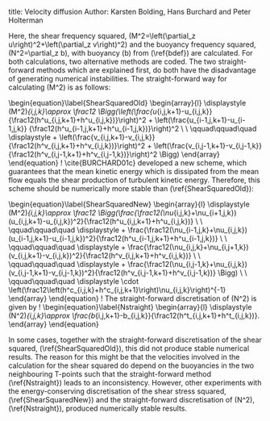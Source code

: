 title: Velocity diffusion
Author: Karsten Bolding, Hans Burchard and Peter Holterman

Here, the shear frequency squared,
\(M^2=\left(\partial_z u\right)^2+\left(\partial_z v\right)^2\)
and the buoyancy frequency squared, \(N^2=\partial_z b\), with buoyancy \(b\) from
(\ref{bdef}) are calculated.
For both calculations, two alternative methods are coded.
The two straight-forward methods which are explained first, do
both have the disadvantage of generating numerical instabilities.
The straight-forward way for calculating \(M^2\) is as follows:

\begin{equation}\label{ShearSquaredOld}
\begin{array}{l}
\displaystyle
(M^2)_{i,j,k}\approx
\frac12
\Bigg(\left(\frac{u_{i,j,k+1}-u_{i,j,k}}
{\frac12(h^u_{i,j,k+1}+h^u_{i,j,k})}\right)^2
+
\left(\frac{u_{i-1,j,k+1}-u_{i-1,j,k}}
{\frac12(h^u_{i-1,j,k+1}+h^u_{i-1,j,k})}\right)^2
\\ \\ \qquad\qquad\quad
\displaystyle
+
\left(\frac{v_{i,j,k+1}-v_{i,j,k}}
{\frac12(h^v_{i,j,k+1}+h^v_{i,j,k})}\right)^2
+
\left(\frac{v_{i,j-1,k+1}-v_{i,j-1,k}}
{\frac12(h^v_{i,j-1,k+1}+h^v_{i,j-1,k})}\right)^2
\Bigg)
\end{array}
\end{equation}
!
\cite{BURCHARD01c} developed a new scheme, which guarantees that
the mean kinetic energy which is dissipated from the mean flow
equals the shear production of turbulent kinetic energy. Therefore,
this scheme should be numerically more stable than (\ref{ShearSquaredOld}):

\begin{equation}\label{ShearSquaredNew}
\begin{array}{l}
\displaystyle
(M^2)_{i,j,k}\approx
\frac12
\Bigg(\frac{\frac12(\nu_{i,j,k}+\nu_{i+1,j,k})
(u_{i,j,k+1}-u_{i,j,k})^2}{\frac12(h^u_{i,j,k+1}+h^u_{i,j,k})}
\\ \\ \qquad\qquad\quad
\displaystyle
+
\frac{\frac12(\nu_{i-1,j,k}+\nu_{i,j,k})
(u_{i-1,j,k+1}-u_{i-1,j,k})^2}{\frac12(h^u_{i-1,j,k+1}+h^u_{i-1,j,k})}
\\ \\ \qquad\qquad\quad
\displaystyle
+
\frac{\frac12(\nu_{i,j,k}+\nu_{i,j+1,k})
(v_{i,j,k+1}-v_{i,j,k})^2}{\frac12(h^v_{i,j,k+1}+h^v_{i,j,k})}
\\ \\ \qquad\qquad\quad
\displaystyle
+
\frac{\frac12(\nu_{i,j-1,k}+\nu_{i,j,k})
(v_{i,j-1,k+1}-v_{i,j-1,k})^2}{\frac12(h^v_{i,j-1,k+1}+h^v_{i,j-1,k})}
\Bigg)
\\ \\ \qquad\qquad\quad
\displaystyle
\cdot
\left(\frac12\left(h^c_{i,j,k}+h^c_{i,j,k+1}\right)\nu_{i,j,k}\right)^{-1}
\end{array}
\end{equation}
!
The straight-forward discretisation of
\(N^2\) is given by
!
\begin{equation}\label{Nstraight}
\begin{array}{l}
\displaystyle
(N^2)_{i,j,k}\approx
\frac{b_{i,j,k+1}-b_{i,j,k}}{\frac12(h^t_{i,j,k+1}+h^t_{i,j,k})}.
\end{array}
\end{equation}

In some cases, together with the straight-forward discretisation
of the shear squared, (\ref{ShearSquaredOld}), this
did not produce stable numerical results. The reason for this might be that
the velocities involved in the calculation for the shear squared do depend
on the buoyancies in the two
neighbouring T-points such that the straight-forward
method (\ref{Nstraight}) leads to an inconsistency.
However, other experiments with the energy-conserving discretisation
of the shear stress squared, (\ref{ShearSquaredNew})
and the straight-forward discretisation of
\(N^2\), (\ref{Nstraight}),  produced numerically stable results.


